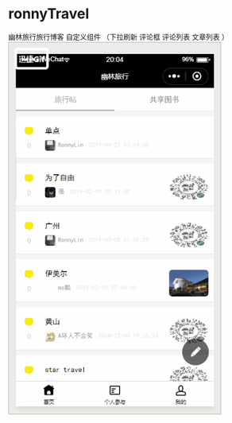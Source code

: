 # ronnyTravel
幽林旅行旅行博客
自定义组件 （下拉刷新 评论框 评论列表 文章列表  ）
![image](https://github.com/RonnyLin/ronnyTravel/blob/master/gif/gif1.gif)
